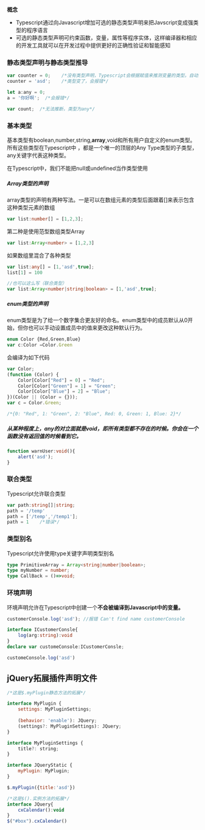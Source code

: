 **概念**

* Typescript通过向Javascript增加可选的静态类型声明来把Javscript变成强类型的程序语言
* 可选的静态类型声明可约束函数，变量，属性等程序实体，这样编译器和相应的开发工具就可以在开发过程中提供更好的正确性验证和智能感知

### 静态类型声明与静态类型推导
```javascript
var counter = 0;	/*没有类型声明，Typescript会根据赋值来推测变量的类型。自动推断出类型是number*/
counter = 'asd';	/*类型变了，会报错*/

let a:any = 0;
a = '你好啊';	/*会报错*/

var count;	/*无法推断，类型为any*/
```
### 基本类型

基本类型有boolean,number,string,**array**,void和所有用户自定义的enum类型。所有这些类型在Typescript中 ，都是一个唯一的顶层的Any Type类型的子类型，any关键字代表这种类型。

在Typescript中，我们不能把null或undefined当作类型使用

##### Array类型的声明

array类型的声明有两种写法。一是可以在数组元素的类型后面跟着[]来表示包含这种类型元素的数组
```typescript
var list:number[] = [1,2,3];
```
第二种是使用范型数组类型Array
```typescript
var list:Array<number> = [1,2,3]
```

如果数组里混合了各种类型
```typescript
var list:any[] = [1,'asd',true];
list[1] = 100

//也可以这么写（联合类型）
var list:Array<number|string|boolean> = [1,'asd',true];
```

##### enum类型的声明
enum类型是为了给一个数字集合更友好的命名。enum类型中的成员默认从0开始，但你也可以手动设置成员中的值来更改这种默认行为。
```typescript
enum Color {Red,Green,Blue}
var c:Color =Color.Green
```
会编译为如下代码
```typescript
var Color;
(function (Color) {
    Color[Color["Red"] = 0] = "Red";
    Color[Color["Green"] = 1] = "Green";
    Color[Color["Blue"] = 2] = "Blue";
})(Color || (Color = {}));
var c = Color.Green;

/*{0: "Red", 1: "Green", 2: "Blue", Red: 0, Green: 1, Blue: 2}*/
```

##### 从某种程度上，any的对立面就是void，即所有类型都不存在的时候。你会在一个函数没有返回值的时候看到它。
```typescript
function warnUser:void(){
	alert('asd');
}
```
### 联合类型 

Typescript允许联合类型
```typescript
var path:string[]|string;
path = '/temp'
path = ['/temp','/temp1'];
path = 1 	/*错误*/
```

### 类型别名

Typescript允许使用type关键字声明类型别名
```typescript
type PrimitiveArray = Array<string|number|boolean>;
type myNumber = number;
type CallBack = ()=>void;
```

### 环境声明

环境声明允许在Typescript中创建一个**不会被编译到Javascript中的变量。**

```typescript
customerConsole.log('asd'); //报错 Can't find name customerConsole
```
```typescript
interface ICustomerConsle{
    log(arg:string):void
}
declare var customeConsole:ICustomerConsle;

customeConsole.log('asd')
```



## jQuery拓展插件声明文件

```javascript
/*这是$.myPlugin静态方法的拓展*/

interface MyPlugin {
    settings: MyPluginSettings;
    
    (behavior: 'enable'): JQuery;
    (settings?: MyPluginSettings): JQuery;
}

interface MyPluginSettings {
    title?: string;
}

interface JQueryStatic {
    myPlugin: MyPlugin;
}

$.myPlugin({title:'asd'})

/*这是$().实例方法的拓展*/
interface JQuery{
    cxCalendar():void
}
$("#box").cxCalendar()
```
